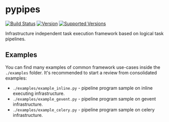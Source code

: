 # pypipes

[![Build Status](https://cloud.drone.io/api/badges/vani-public/pipes/status.svg)](https://cloud.drone.io/vani-public/pipes)
[![Version](https://img.shields.io/pypi/v/pypipes.svg)](https://pypi.python.org/pypi/pypipes)
[![Supported Versions](https://img.shields.io/pypi/pyversions/pypipes.svg)](https://pypi.python.org/pypi/pypipes)

Infrastructure independent task execution framework based on logical task pipelines.


## Examples
You can find many examples of common framework use-cases inside the `./examples` folder.
It's recommended to start a review from consolidated examples:
- `./examples/example_inline.py` - pipeline program sample on inline executing infrastructure.
- `./examples/example_gevent.py` - pipeline program sample on gevent infrastructure.
- `./examples/example_celery.py` - pipeline program sample on celery infrastructure.
